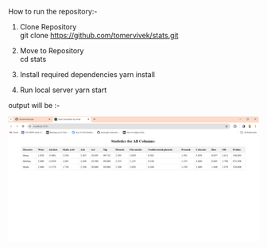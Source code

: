 How to run the repository:-
1. Clone Repository  
git clone https://github.com/tomervivek/stats.git

2. Move to Repository  
cd stats

3. Install required dependencies
yarn install

4. Run local server
yarn start

output will be :-

![stats-output](public/stats-output.png)
